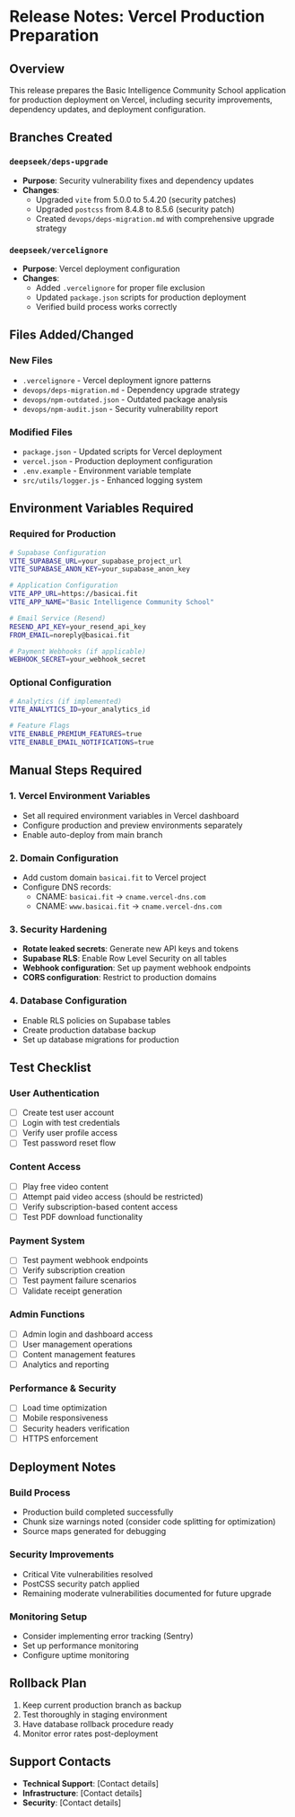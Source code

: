 # Release Notes: Vercel Production Preparation

## Overview
This release prepares the Basic Intelligence Community School application for production deployment on Vercel, including security improvements, dependency updates, and deployment configuration.

## Branches Created

### `deepseek/deps-upgrade`
- **Purpose**: Security vulnerability fixes and dependency updates
- **Changes**: 
  - Upgraded `vite` from 5.0.0 to 5.4.20 (security patches)
  - Upgraded `postcss` from 8.4.8 to 8.5.6 (security patch)
  - Created `devops/deps-migration.md` with comprehensive upgrade strategy

### `deepseek/vercelignore`
- **Purpose**: Vercel deployment configuration
- **Changes**:
  - Added `.vercelignore` for proper file exclusion
  - Updated `package.json` scripts for production deployment
  - Verified build process works correctly

## Files Added/Changed

### New Files
- `.vercelignore` - Vercel deployment ignore patterns
- `devops/deps-migration.md` - Dependency upgrade strategy
- `devops/npm-outdated.json` - Outdated package analysis
- `devops/npm-audit.json` - Security vulnerability report

### Modified Files
- `package.json` - Updated scripts for Vercel deployment
- `vercel.json` - Production deployment configuration
- `.env.example` - Environment variable template
- `src/utils/logger.js` - Enhanced logging system

## Environment Variables Required

### Required for Production
```bash
# Supabase Configuration
VITE_SUPABASE_URL=your_supabase_project_url
VITE_SUPABASE_ANON_KEY=your_supabase_anon_key

# Application Configuration
VITE_APP_URL=https://basicai.fit
VITE_APP_NAME="Basic Intelligence Community School"

# Email Service (Resend)
RESEND_API_KEY=your_resend_api_key
FROM_EMAIL=noreply@basicai.fit

# Payment Webhooks (if applicable)
WEBHOOK_SECRET=your_webhook_secret
```

### Optional Configuration
```bash
# Analytics (if implemented)
VITE_ANALYTICS_ID=your_analytics_id

# Feature Flags
VITE_ENABLE_PREMIUM_FEATURES=true
VITE_ENABLE_EMAIL_NOTIFICATIONS=true
```

## Manual Steps Required

### 1. Vercel Environment Variables
- Set all required environment variables in Vercel dashboard
- Configure production and preview environments separately
- Enable auto-deploy from main branch

### 2. Domain Configuration
- Add custom domain `basicai.fit` to Vercel project
- Configure DNS records:
  - CNAME: `basicai.fit` → `cname.vercel-dns.com`
  - CNAME: `www.basicai.fit` → `cname.vercel-dns.com`

### 3. Security Hardening
- **Rotate leaked secrets**: Generate new API keys and tokens
- **Supabase RLS**: Enable Row Level Security on all tables
- **Webhook configuration**: Set up payment webhook endpoints
- **CORS configuration**: Restrict to production domains

### 4. Database Configuration
- Enable RLS policies on Supabase tables
- Create production database backup
- Set up database migrations for production

## Test Checklist

### User Authentication
- [ ] Create test user account
- [ ] Login with test credentials
- [ ] Verify user profile access
- [ ] Test password reset flow

### Content Access
- [ ] Play free video content
- [ ] Attempt paid video access (should be restricted)
- [ ] Verify subscription-based content access
- [ ] Test PDF download functionality

### Payment System
- [ ] Test payment webhook endpoints
- [ ] Verify subscription creation
- [ ] Test payment failure scenarios
- [ ] Validate receipt generation

### Admin Functions
- [ ] Admin login and dashboard access
- [ ] User management operations
- [ ] Content management features
- [ ] Analytics and reporting

### Performance & Security
- [ ] Load time optimization
- [ ] Mobile responsiveness
- [ ] Security headers verification
- [ ] HTTPS enforcement

## Deployment Notes

### Build Process
- Production build completed successfully
- Chunk size warnings noted (consider code splitting for optimization)
- Source maps generated for debugging

### Security Improvements
- Critical Vite vulnerabilities resolved
- PostCSS security patch applied
- Remaining moderate vulnerabilities documented for future upgrade

### Monitoring Setup
- Consider implementing error tracking (Sentry)
- Set up performance monitoring
- Configure uptime monitoring

## Rollback Plan
1. Keep current production branch as backup
2. Test thoroughly in staging environment
3. Have database rollback procedure ready
4. Monitor error rates post-deployment

## Support Contacts
- **Technical Support**: [Contact details]
- **Infrastructure**: [Contact details]
- **Security**: [Contact details]
